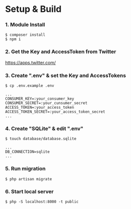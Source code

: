 # Setup & Build

### 1. Module Install

```
$ composer install
$ npm i
```

### 2. Get the Key and AccessToken from Twitter

https://apps.twitter.com/

### 3. Create ".env" & set the Key and AccessTokens

```
$ cp .env.example .env
```

```
...
CONSUMER_KEY=:your_consumer_key
CONSUMER_SECRET=:your_cunsumer_secret
ACCESS_TOKEN=:your_access_token
ACCESS_TOKEN_SECRET=:your_access_token_secret
...
```

### 4. Create "SQLite" & edit ".env"

```
$ touch database/database.sqlite
```

```
...
DB_CONNECTION=sqlite
...
```

### 5. Run migration

```
$ php artisan migrate
```

### 6. Start local server

```
$ php -S localhost:8000 -t public

```
